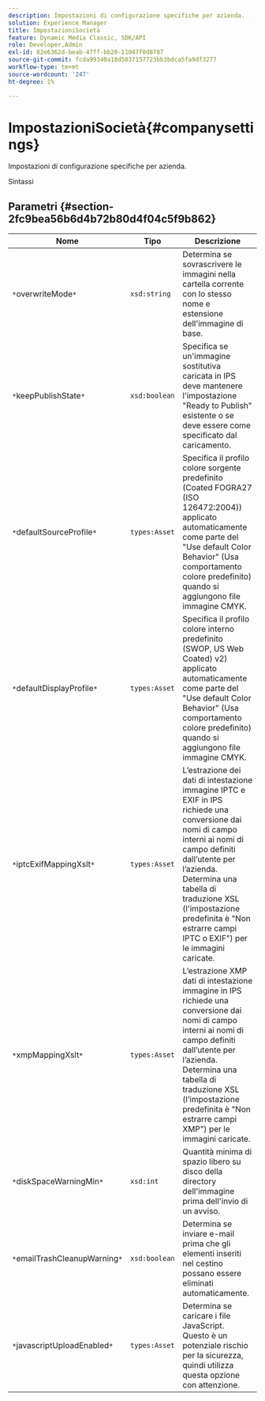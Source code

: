 ```yaml
---
description: Impostazioni di configurazione specifiche per azienda.
solution: Experience Manager
title: ImpostazioniSocietà
feature: Dynamic Media Classic, SDK/API
role: Developer,Admin
exl-id: 82e6362d-beab-47ff-bb20-11047f0d8787
source-git-commit: fcda99340a18d5037157723bb3bdca5fa9df3277
workflow-type: tm+mt
source-wordcount: '247'
ht-degree: 1%

---
```


# ImpostazioniSocietà{#companysettings}

Impostazioni di configurazione specifiche per azienda.

Sintassi

## Parametri {#section-2fc9bea56b6d4b72b80d4f04c5f9b862}

| Nome | Tipo | Descrizione |
|---|---|---|
| `*`overwriteMode`*` | `xsd:string` | Determina se sovrascrivere le immagini nella cartella corrente con lo stesso nome e estensione dell&#39;immagine di base. |
| `*`keepPublishState`*` | `xsd:boolean` | Specifica se un&#39;immagine sostitutiva caricata in IPS deve mantenere l&#39;impostazione &quot;Ready to Publish&quot; esistente o se deve essere come specificato dal caricamento. |
| `*`defaultSourceProfile`*` | `types:Asset` | Specifica il profilo colore sorgente predefinito (Coated FOGRA27 (ISO 126472:2004)) applicato automaticamente come parte del &quot;Use default Color Behavior&quot; (Usa comportamento colore predefinito) quando si aggiungono file immagine CMYK. |
| `*`defaultDisplayProfile`*` | `types:Asset` | Specifica il profilo colore interno predefinito (SWOP, US Web Coated) v2) applicato automaticamente come parte del &quot;Use default Color Behavior&quot; (Usa comportamento colore predefinito) quando si aggiungono file immagine CMYK. |
| `*`iptcExifMappingXslt`*` | `types:Asset` | L’estrazione dei dati di intestazione immagine IPTC e EXIF in IPS richiede una conversione dai nomi di campo interni ai nomi di campo definiti dall’utente per l’azienda. Determina una tabella di traduzione XSL (l&#39;impostazione predefinita è &quot;Non estrarre campi IPTC o EXIF&quot;) per le immagini caricate. |
| `*`xmpMappingXslt`*` | `types:Asset` | L’estrazione XMP dati di intestazione immagine in IPS richiede una conversione dai nomi di campo interni ai nomi di campo definiti dall’utente per l’azienda. Determina una tabella di traduzione XSL (l’impostazione predefinita è &quot;Non estrarre campi XMP&quot;) per le immagini caricate. |
| `*`diskSpaceWarningMin`*` | `xsd:int` | Quantità minima di spazio libero su disco della directory dell&#39;immagine prima dell&#39;invio di un avviso. |
| `*`emailTrashCleanupWarning`*` | `xsd:boolean` | Determina se inviare e-mail prima che gli elementi inseriti nel cestino possano essere eliminati automaticamente. |
| `*`javascriptUploadEnabled`*` | `types:Asset` | Determina se caricare i file JavaScript. Questo è un potenziale rischio per la sicurezza, quindi utilizza questa opzione con attenzione. |
